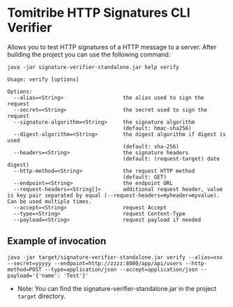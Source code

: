 # Tomitribe HTTP Signatures CLI Verifier

Allows you to test HTTP signatures of a HTTP message to a server. After building the project you can use the following command:

```java -jar signature-verifier-standalone.jar help verify```

    Usage: verify [options]
    
    Options: 
      --alias=<String>                   the alias used to sign the request
      --secret=<String>                  the secret used to sign the request
      --signature-algorithm=<String>     the signature algorithm
                                         (default: hmac-sha256)
      --digest-algorithm=<String>        the digest algorithm if digest is used
                                         (default: sha-256)
      --headers=<String>                 the signature headers
                                         (default: (request-target) date digest)
      --http-method=<String>             the request HTTP method
                                         (default: GET)
      --endpoint=<String>                the endpoint URL
      --request-headers=<String[]>       additional request header, value is key pair separated by equal (--request-headers=myheader=myvalue). Can be used multiple times.
      --accept=<String>                  request Accept
      --type=<String>                    request Content-Type
      --payload=<String>                 request payload if needed


## Example of invocation 

```java -jar target/signature-verifier-standalone.jar verify --alias=xxx --secret=yyyyy --endpoint=http://zzzz:8080/app/api/users --http-method=POST --type=application/json --accept=application/json --payload='{'name': 'Test'}'```

* Note: You can find the signature-verifier-standalone.jar in the project ```target``` directory.
